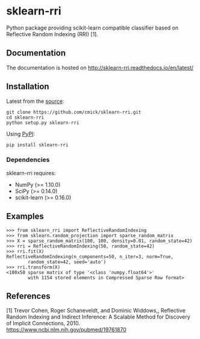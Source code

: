 sklearn-rri
===========

Python package providing scikit-learn compatible classifier based on Reflective
Random Indexing (RRI) [1].

Documentation
-------------
The documentation is hosted on <http://sklearn-rri.readthedocs.io/en/latest/>

Installation
------------
Latest from the [source](https://github.com/cmick/sklearn-rri):

    git clone https://github.com/cmick/sklearn-rri.git
    cd sklearn-rri
    python setup.py sklearn-rri

Using [PyPI](https://pypi.python.org/pypi/sklearn-rri):

    pip install sklearn-rri


### Dependencies
sklearn-rri requires:

- NumPy (>= 1.10.0)
- SciPy (>= 0.14.0)
- scikit-learn (>= 0.16.0)

Examples
--------

    >>> from sklearn_rri import ReflectiveRandomIndexing
    >>> from sklearn.random_projection import sparse_random_matrix
    >>> X = sparse_random_matrix(100, 100, density=0.01, random_state=42)
    >>> rri = ReflectiveRandomIndexing(50, random_state=42)
    >>> rri.fit(X)
    ReflectiveRandomIndexing(n_components=50, n_iter=3, norm=True,
            random_state=42, seed='auto')
    >>> rri.transform(X)
    <100x50 sparse matrix of type '<class 'numpy.float64'>'
            with 1154 stored elements in Compressed Sparse Row format>

References
----------
[1] Trevor Cohen, Roger Schaneveldt, and Dominic Widdows,, Reflective Random
Indexing and Indirect Inference: A Scalable Method for Discovery of Implicit
Connections, 2010. https://www.ncbi.nlm.nih.gov/pubmed/19761870